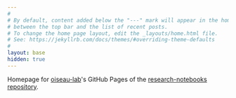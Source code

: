```yaml
---
#
# By default, content added below the "---" mark will appear in the home page
# between the top bar and the list of recent posts.
# To change the home page layout, edit the _layouts/home.html file.
# See: https://jekyllrb.com/docs/themes/#overriding-theme-defaults
#
layout: base
hidden: true
---
```












Homepage for [oiseau-lab](https://github.com/oiseau-lab)'s GitHub Pages of the [research-notebooks repository](https://github.com/oiseau-lab/research-notebooks).

